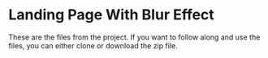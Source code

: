 # Landing Page With Blur Effect
These are the files from the project. If you want to follow along and use the files, you can either clone or download the zip file.

